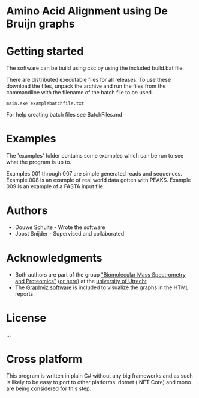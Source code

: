# Amino Acid Alignment using De Bruijn graphs

# Getting started

The software can be build using csc by using the included build.bat file.

There are distributed executable files for all releases. To use these download the files, unpack the archive and run the files from the commandline with the filename of the batch file to be used.

```
main.exe examplebatchfile.txt
```

For help creating batch files see BatchFiles.md

# Examples

The 'examples' folder contains some examples which can be run to see what the program is up to.

Examples 001 through 007 are simple generated reads and sequences.
Example 008 is an example of real world data gotten with PEAKS.
Example 009 is an example of a FASTA input file.

# Authors

* Douwe Schulte - Wrote the software
* Joost Snijder - Supervised and collaborated

# Acknowledgments

* Both authors are part of the group ["Biomolecular Mass Spectrometry and Proteomics"](https://www.uu.nl/en/research/biomolecular-mass-spectrometry-and-proteomics) ([or here](https://www.hecklab.com/biomolecular-mass-spectrometry-and-proteomics/)) at the [university of Utrecht](https://www.uu.nl/)
* The [Graphviz software](https://www.graphviz.org) is included to visualize the graphs in the HTML reports

# License

...

# Cross platform

This program is written in plain C# without any big frameworks and as such is likely to be easy to port to other platforms. dotnet (.NET Core) and mono are being considered for this step.